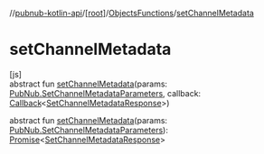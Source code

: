 //[pubnub-kotlin-api](../../../index.md)/[[root]](../index.md)/[ObjectsFunctions](index.md)/[setChannelMetadata](set-channel-metadata.md)

# setChannelMetadata

[js]\
abstract fun [setChannelMetadata](set-channel-metadata.md)(params: [PubNub.SetChannelMetadataParameters](../-pub-nub/-set-channel-metadata-parameters/index.md), callback: [Callback](../-callback/index.md)&lt;[SetChannelMetadataResponse](../-set-channel-metadata-response/index.md)&gt;)

abstract fun [setChannelMetadata](set-channel-metadata.md)(params: [PubNub.SetChannelMetadataParameters](../-pub-nub/-set-channel-metadata-parameters/index.md)): [Promise](https://kotlinlang.org/api/core/kotlin-stdlib/kotlin.js/-promise/index.html)&lt;[SetChannelMetadataResponse](../-set-channel-metadata-response/index.md)&gt;

